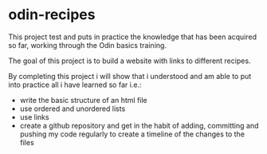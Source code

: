 # odin-recipes

This project test and puts in practice the knowledge that has been acquired so far, working through the Odin basics training.

The goal of this project is to build a website with links to different recipes.

By completing this project i will show that i understood and am able to put into practice all i have learned so far i.e.:
- write the basic structure of an html file
- use ordered and unordered lists
- use links
- create a github repository and get in the habit of adding, committing and pushing my code regularly to create a timeline of the changes to the files